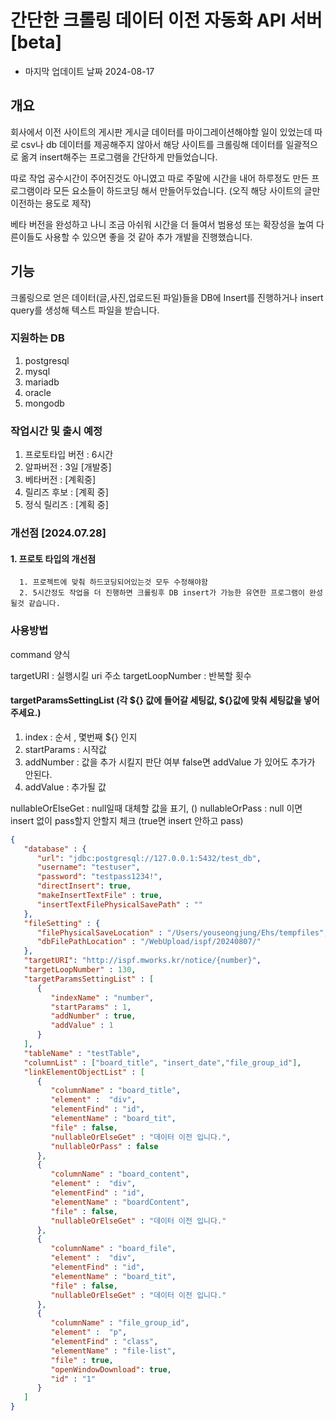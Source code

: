 # 간단한 크롤링 데이터 이전 자동화 API 서버 [beta]
- 마지막 업데이트 날짜 2024-08-17

## 개요
회사에서 이전 사이트의 게시판 게시글 데이터를 마이그레이션해야할 
일이 있었는데 따로 csv나 db 데이터를 제공해주지 않아서
해당 사이트를 크롤링해 데이터를 일괄적으로 옮겨 insert해주는 프로그램을 간단하게 만들었습니다.

따로 작업 공수시간이 주어진것도 아니였고 따로 주말에 시간을 내어 하루정도 만든 프로그램이라
모든 요소들이 하드코딩 해서 만들어두었습니다. (오직 해당 사이트의 글만 이전하는 용도로 제작)

베타 버전을 완성하고 나니 조금 아쉬워 시간을 더 들여서 범용성 또는 확장성을 높여 다른이들도 사용할 수 있으면
좋을 것 같아 추가 개발을 진행했습니다.


## 기능

크롤링으로 얻은 데이터(글,사진,업로드된 파일)들을 
DB에 Insert를 진행하거나 insert query를 생성해 텍스트 파일을 받습니다.


### 지원하는 DB
1. postgresql
2. mysql
3. mariadb
4. oracle
5. mongodb

### 작업시간 및 출시 예정
1. 프로토타입 버전 : 6시간
2. 알파버전 : 3일 [개발중] 
3. 베타버전 : [계획중]
4. 릴리즈 후보 : [계획 중]
5. 정식 릴리즈 : [계획 중]

### 개선점 [2024.07.28]

#### 1. 프로토 타입의 개선점 
      1. 프로젝트에 맞춰 하드코딩되어있는것 모두 수정해야함
      2. 5시간정도 작업을 더 진행하면 크롤링후 DB insert가 가능한 유연한 프로그램이 완성 될것 같습니다.


### 사용방법


command 양식

targetURI : 실행시킬 uri 주소
targetLoopNumber : 반복할 횟수

#### targetParamsSettingList (각 ${} 값에 들어갈 세팅값, ${}값에 맞춰 세팅값을 넣어주세요.)
1. index : 순서 , 몇번째 ${} 인지
2. startParams : 시작값
3. addNumber : 값을 추가 시킬지 판단 여부 false면 addValue 가 있어도 추가가 안된다.
4. addValue : 추가될 값


nullableOrElseGet : null일때 대체할 값을 표기, ()
nullableOrPass : null 이면 insert 없이 pass할지 안할지 체크 (true면 insert 안하고 pass)




```json
{
   "database" : {
      "url": "jdbc:postgresql://127.0.0.1:5432/test_db",
      "username": "testuser",
      "password": "testpass1234!",
      "directInsert": true,
      "makeInsertTextFile" : true,
      "insertTextFilePhysicalSavePath" : ""
   },
   "fileSetting" : {
      "filePhysicalSaveLocation" : "/Users/youseongjung/Ehs/tempfiles",
      "dbFilePathLocation" : "/WebUpload/ispf/20240807/"
   },
   "targetURI": "http://ispf.mworks.kr/notice/{number}",
   "targetLoopNumber" : 130,
   "targetParamsSettingList" : [
      {
         "indexName" : "number",
         "startParams" : 1,
         "addNumber" : true,
         "addValue" : 1
      }
   ],
   "tableName" : "testTable",
   "columnList" : ["board_title", "insert_date","file_group_id"],
   "linkElementObjectList" : [
      {
         "columnName" : "board_title",
         "element" :  "div",
         "elementFind" : "id",
         "elementName" : "board_tit",
         "file" : false,
         "nullableOrElseGet" : "데이터 이전 입니다.",
         "nullableOrPass" : false
      },
      {
         "columnName" : "board_content",
         "element" :  "div",
         "elementFind" : "id",
         "elementName" : "boardContent",
         "file" : false,
         "nullableOrElseGet" : "데이터 이전 입니다."
      },
      {
         "columnName" : "board_file",
         "element" :  "div",
         "elementFind" : "id",
         "elementName" : "board_tit",
         "file" : false,
         "nullableOrElseGet" : "데이터 이전 입니다."
      },
      {
         "columnName" : "file_group_id",
         "element" :  "p",
         "elementFind" : "class",
         "elementName" : "file-list",
         "file" : true,
         "openWindowDownload": true,
         "id" : "1"
      }
   ]
}




```